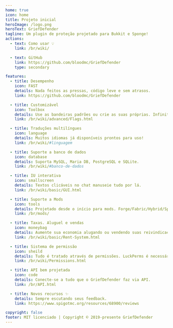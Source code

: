 ```yaml
---
home: true
icon: home
title: Projeto inicial
heroImage: /logo.png
heroText: GriefDefender
tagline: Um plugin de proteção projetado para Bukkit e Sponge!
actions:
  - text: Como usar 💡
    link: /br/wiki/

  - text: GitHub
    link: https://github.com/bloodmc/GriefDefender
    type: secondary

features:
  - title: Desempenho
    icon: FAST
    details: Nada feitos as pressas, código leve e sem atrasos.
    link: https://github.com/bloodmc/GriefDefender

  - title: Customizável
    icon: Toolbox
    details: Use as bandeiras padrões ou crie as suas próprias. Infinitas possibilidades!
    link: /br/wiki/advanced/Flags.html

  - title: Traduções multilíngues
    icon: language
    details: Muitos idiomas já disponíveis prontos para uso!
    link: /br/wiki/#linguagem

  - title: Suporte a banco de dados
    icon: database
    details: Suporta MySQL, Maria DB, PostgreSQL e SQLite.
    link: /br/wiki/#banco-de-dados

  - title: IU interativa
    icon: smallscreen
    details: Textos clicáveis no chat manuseie tudo por lá.
    link: /br/wiki/basic/GUI.html

  - title: Suporte a Mods
    icon: tools
    details: Projetado desde o início para mods. Forge/Fabric/Hybrid/Sponge.
    link: /br/mods/

  - title: Taxas. Aluguel e vendas
    icon: moneybag
    details: Aumente sua economia alugando ou vendendo suas reivindicações e muito mais.
    link: /br/wiki/basic/Rent-System.html

  - title: Sistema de permissão
    icon: sheild
    details: Tudo é tratado através de permissões. LuckPerms é necessário.
    link: /br/wiki/Permissions.html

  - title: API bem projetada
    icon: code
    details: Conecte-se a tudo que o GriefDefender faz via API.
    link: /br/API.html

  - title: Novos recursos ✨
    details: Sempre escutando seus feedback.
    link: https://www.spigotmc.org/resources/68900/reviews

copyright: false
footer: MIT licenciado | Copyright © 2019-presente GriefDefender
---
```

